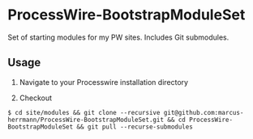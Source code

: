 ProcessWire-BootstrapModuleSet
==============================

Set of starting modules for my PW sites. Includes Git submodules.

## Usage

1. Navigate to your Processwire installation directory

2. Checkout
```
$ cd site/modules && git clone --recursive git@github.com:marcus-herrmann/ProcessWire-BootstrapModuleSet.git && cd ProcessWire-BootstrapModuleSet && git pull --recurse-submodules
```
